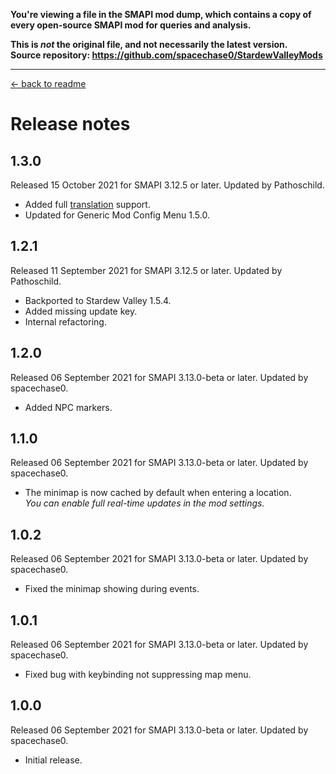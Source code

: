 **You're viewing a file in the SMAPI mod dump, which contains a copy of every open-source SMAPI mod
for queries and analysis.**

**This is _not_ the original file, and not necessarily the latest version.**  
**Source repository: https://github.com/spacechase0/StardewValleyMods**

----

﻿[← back to readme](README.md)

# Release notes
## 1.3.0
Released 15 October 2021 for SMAPI 3.12.5 or later. Updated by Pathoschild.

* Added full [translation](https://stardewvalleywiki.com/Modding:Translations) support.
* Updated for Generic Mod Config Menu 1.5.0.

## 1.2.1
Released 11 September 2021 for SMAPI 3.12.5 or later. Updated by Pathoschild.

* Backported to Stardew Valley 1.5.4.
* Added missing update key.
* Internal refactoring.

## 1.2.0
Released 06 September 2021 for SMAPI 3.13.0-beta or later. Updated by spacechase0.

* Added NPC markers.

## 1.1.0
Released 06 September 2021 for SMAPI 3.13.0-beta or later. Updated by spacechase0.

* The minimap is now cached by default when entering a location.  
  _You can enable full real-time updates in the mod settings._

## 1.0.2
Released 06 September 2021 for SMAPI 3.13.0-beta or later. Updated by spacechase0.

* Fixed the minimap showing during events.

## 1.0.1
Released 06 September 2021 for SMAPI 3.13.0-beta or later. Updated by spacechase0.

* Fixed bug with keybinding not suppressing map menu.

## 1.0.0
Released 06 September 2021 for SMAPI 3.13.0-beta or later. Updated by spacechase0.

* Initial release.
